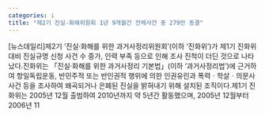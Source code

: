 ```yaml
---
categories: i
title: "제2기 진실·화해위원회 1년 9개월간 전체사건 중 279만 종결"
---
```

[뉴스데일리]제2기 ‘진실·화해를 위한 과거사정리위원회’(이하 ‘진화위’)가 제1기 진화위 대비 진실규명 신청 사건 수 증가, 인력 부족 등으로 인해 조사 진척이 더딘 것으로 나타났다.진화위는 「진실·화해를 위한 과거사정리 기본법」(이하 ‘과거사정리법’)에 근거하여 항일독립운동, 반민주적 또는 반인권적 행위에 의한 인권유린과 폭력ㆍ학살ㆍ의문사 사건 등을 조사하여 왜곡되거나 은폐된 진실을 밝혀내기 위해 설치된 조직이다.제1기 진화위는 2005년 12월 출범하여 2010년까지 약 5년간 활동했으며, 2005년 12월부터 2006년 11